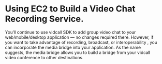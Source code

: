 # Using EC2 to Build a Video Chat Recording Service.

You’ll continue to use vidcall SDK to add group video chat to your web/mobile/desktop application — no changes required there. However, if you want to take advantage of recording, broadcast, or interoperability , you can incorporate the media bridge into your application. As the name suggests, the media bridge allows you to build a bridge from your vidcall video conference to other destinations.
